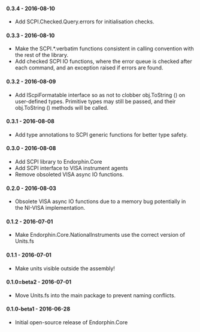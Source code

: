 #### 0.3.4 - 2016-08-10
* Add SCPI.Checked.Query.errors for initialisation checks.

#### 0.3.3 - 2016-08-10
* Make the SCPI.\*.verbatim functions consistent in calling convention with the
  rest of the library.
* Add checked SCPI IO functions, where the error queue is checked after each
  command, and an exception raised if errors are found.

#### 0.3.2 - 2016-08-09
* Add IScpiFormatable interface so as not to clobber obj.ToString () on
  user-defined types.  Primitive types may still be passed, and their
  obj.ToString () methods will be called.

#### 0.3.1 - 2016-08-08
* Add type annotations to SCPI generic functions for better type safety.

#### 0.3.0 - 2016-08-08
* Add SCPI library to Endorphin.Core
* Add SCPI interface to VISA instrument agents
* Remove obsoleted VISA async IO functions.

#### 0.2.0 - 2016-08-03
* Obsolete VISA async IO functions due to a memory bug potentially in the
  NI-VISA implementation.

#### 0.1.2 - 2016-07-01
* Make Endorphin.Core.NationalInstruments use the correct version of Units.fs

#### 0.1.1 - 2016-07-01
* Make units visible outside the assembly!

#### 0.1.0=beta2 - 2016-07-01
* Move Units.fs into the main package to prevent naming conflicts.

#### 0.1.0-beta1 - 2016-06-28
* Initial open-source release of Endorphin.Core
